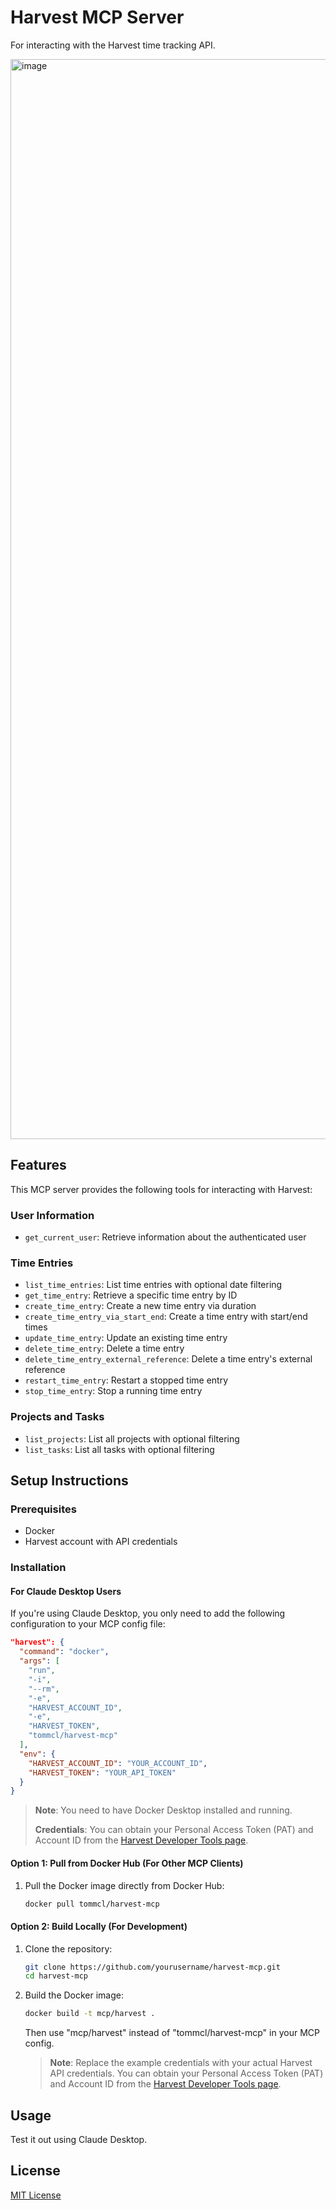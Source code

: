 # Harvest MCP Server
For interacting with the Harvest time tracking API.

<img width="1728" alt="image" src="https://github.com/user-attachments/assets/48fd5805-bf07-4852-b56c-daf8b92ace40" />

## Features

This MCP server provides the following tools for interacting with Harvest:

### User Information
- `get_current_user`: Retrieve information about the authenticated user

### Time Entries
- `list_time_entries`: List time entries with optional date filtering
- `get_time_entry`: Retrieve a specific time entry by ID
- `create_time_entry`: Create a new time entry via duration
- `create_time_entry_via_start_end`: Create a time entry with start/end times
- `update_time_entry`: Update an existing time entry
- `delete_time_entry`: Delete a time entry
- `delete_time_entry_external_reference`: Delete a time entry's external reference
- `restart_time_entry`: Restart a stopped time entry
- `stop_time_entry`: Stop a running time entry

### Projects and Tasks
- `list_projects`: List all projects with optional filtering
- `list_tasks`: List all tasks with optional filtering

## Setup Instructions

### Prerequisites
- Docker
- Harvest account with API credentials

### Installation

#### For Claude Desktop Users

If you're using Claude Desktop, you only need to add the following configuration to your MCP config file:

```json
"harvest": {
  "command": "docker",
  "args": [
    "run",
    "-i",
    "--rm",
    "-e",
    "HARVEST_ACCOUNT_ID",
    "-e",
    "HARVEST_TOKEN",
    "tommcl/harvest-mcp"
  ],
  "env": {
    "HARVEST_ACCOUNT_ID": "YOUR_ACCOUNT_ID",
    "HARVEST_TOKEN": "YOUR_API_TOKEN"
  }
}
```

> **Note**: You need to have Docker Desktop installed and running.
>
> **Credentials**: You can obtain your Personal Access Token (PAT) and Account ID from the [Harvest Developer Tools page](https://id.getharvest.com/developers).

#### Option 1: Pull from Docker Hub (For Other MCP Clients)

1. Pull the Docker image directly from Docker Hub:
   ```bash
   docker pull tommcl/harvest-mcp
   ```

#### Option 2: Build Locally (For Development)

1. Clone the repository:
   ```bash
   git clone https://github.com/yourusername/harvest-mcp.git
   cd harvest-mcp
   ```

2. Build the Docker image:
   ```bash
   docker build -t mcp/harvest .
   ```

   Then use "mcp/harvest" instead of "tommcl/harvest-mcp" in your MCP config.

   > **Note**: Replace the example credentials with your actual Harvest API credentials. You can obtain your Personal Access Token (PAT) and Account ID from the [Harvest Developer Tools page](https://id.getharvest.com/developers).

## Usage
Test it out using Claude Desktop.

## License

[MIT License](LICENSE)
